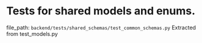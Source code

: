 # Tests for shared models and enums.

  file_path: `backend/tests/shared_schemas/test_common_schemas.py`
Extracted from test_models.py

